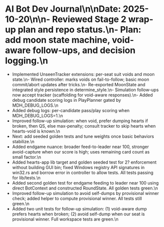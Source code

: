 # AI Bot Dev Journal\n\nDate: 2025-10-20\n\n- Reviewed Stage 2 wrap-up plan and repo status.\n- Plan: add moon state machine, void-aware follow-ups, and decision logging.\n
- Implemented UnseenTracker extensions: per-seat suit voids and moon state.\n- Wired controller: marks voids on fail-to-follow; basic moon commit/abort updates after tricks.\n- Re-exported MoonState and integrated style persistence in determine_style.\n- Simulation follow-ups now accept tracker (scaffolding for void-aware responses).\n- Added debug candidate scoring logs in PlayPlanner gated by MDH_DEBUG_LOGS.\n
- Added debug logs: per-candidate pass/play scoring when MDH_DEBUG_LOGS=1.\n
- Improved follow-up simulation: when void, prefer dumping hearts if broken, then QS, else max-penalty; consult tracker to skip hearts when hearts-void is known.\n
- Next: add seeded golden tests and tune weights once basic behaviors stabilize.\n
- Added endgame nuance: broader feed-to-leader near 100, stronger avoid-capture when our score is high; uses remaining card count as small factor.\n
- Added hearts-app lib target and golden seeded test for 2? enforcement without building GUI bin; fixed Windows registry API signatures in win32.rs and borrow error in controller to allow tests. All tests passing for lib/tests.\n
- Added second golden test for endgame feeding to leader near 100 using direct BotContext and constructed RoundState. All golden tests green.\n
- Improved follow-up simulation to avoid self-dumps by provisional winner check; added helper to compute provisional winner. All tests still green.\n
- Added two unit tests for follow-up simulation: (1) void-aware dump prefers hearts when broken; (2) avoid self-dump when our seat is provisional winner. Full workspace tests are green.\n
